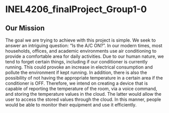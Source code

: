 # INEL4206_finalProject_Group1-0

## Our Mission

The goal we are trying to achieve with this project is simple. We seek to answer an intriguing question: “Is the A/C ON?”. In our modern times, most households, offices, and academic environments use air conditioning to provide a comfortable area for daily activities. Due to our human nature, we tend to forget certain things, including if our conditioner is currently running. This could provoke an increase in electrical consumption and pollute the environment if kept running. In addition, there is also the possibility of not having the appropriate temperature in a certain area if the conditioner is OFF. Therefore, we intend on creating a device that is capable of reporting the temperature of the room, via a voice command, and storing the temperature values in the cloud. The latter would allow the user to access the stored values through the cloud. In this manner, people would be able to monitor their equipment and use it efficiently.
